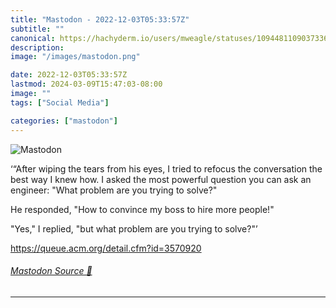 ```yaml
---
title: "Mastodon - 2022-12-03T05:33:57Z"
subtitle: ""
canonical: https://hachyderm.io/users/mweagle/statuses/109448110903733657
description:
image: "/images/mastodon.png"

date: 2022-12-03T05:33:57Z
lastmod: 2024-03-09T15:47:03-08:00
image: ""
tags: ["Social Media"]

categories: ["mastodon"]
---
```

![Mastodon](/images/mastodon.png)

<p>‘“After wiping the tears from his eyes, I tried to refocus the conversation the best way I knew how. I asked the most powerful question you can ask an engineer: &quot;What problem are you trying to solve?&quot;</p><p>He responded, &quot;How to convince my boss to hire more people!&quot;</p><p>&quot;Yes,&quot; I replied, &quot;but what problem are you trying to solve?&quot;’</p><p><a href="https://queue.acm.org/detail.cfm?id=3570920" target="_blank" rel="nofollow noopener noreferrer" translate="no"><span class="invisible">https://</span><span class="ellipsis">queue.acm.org/detail.cfm?id=35</span><span class="invisible">70920</span></a></p>


###### [Mastodon Source 🐘](https://hachyderm.io/@mweagle/109448110903733657)

___
